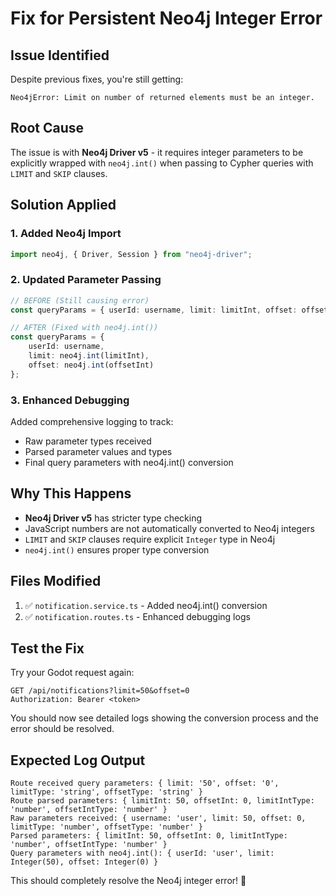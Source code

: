 # Fix for Persistent Neo4j Integer Error

## Issue Identified
Despite previous fixes, you're still getting:
```
Neo4jError: Limit on number of returned elements must be an integer.
```

## Root Cause
The issue is with **Neo4j Driver v5** - it requires integer parameters to be explicitly wrapped with `neo4j.int()` when passing to Cypher queries with `LIMIT` and `SKIP` clauses.

## Solution Applied

### 1. **Added Neo4j Import**
```typescript
import neo4j, { Driver, Session } from "neo4j-driver";
```

### 2. **Updated Parameter Passing**
```typescript
// BEFORE (Still causing error)
const queryParams = { userId: username, limit: limitInt, offset: offsetInt };

// AFTER (Fixed with neo4j.int())
const queryParams = { 
    userId: username, 
    limit: neo4j.int(limitInt), 
    offset: neo4j.int(offsetInt) 
};
```

### 3. **Enhanced Debugging**
Added comprehensive logging to track:
- Raw parameter types received
- Parsed parameter values and types
- Final query parameters with neo4j.int() conversion

## Why This Happens
- **Neo4j Driver v5** has stricter type checking
- JavaScript numbers are not automatically converted to Neo4j integers
- `LIMIT` and `SKIP` clauses require explicit `Integer` type in Neo4j
- `neo4j.int()` ensures proper type conversion

## Files Modified
1. ✅ `notification.service.ts` - Added neo4j.int() conversion
2. ✅ `notification.routes.ts` - Enhanced debugging logs

## Test the Fix
Try your Godot request again:
```
GET /api/notifications?limit=50&offset=0
Authorization: Bearer <token>
```

You should now see detailed logs showing the conversion process and the error should be resolved.

## Expected Log Output
```
Route received query parameters: { limit: '50', offset: '0', limitType: 'string', offsetType: 'string' }
Route parsed parameters: { limitInt: 50, offsetInt: 0, limitIntType: 'number', offsetIntType: 'number' }
Raw parameters received: { username: 'user', limit: 50, offset: 0, limitType: 'number', offsetType: 'number' }
Parsed parameters: { limitInt: 50, offsetInt: 0, limitIntType: 'number', offsetIntType: 'number' }
Query parameters with neo4j.int(): { userId: 'user', limit: Integer(50), offset: Integer(0) }
```

This should completely resolve the Neo4j integer error! 🎉
